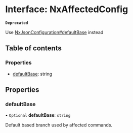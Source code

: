 # Interface: NxAffectedConfig

**`Deprecated`**

Use [NxJsonConfiguration#defaultBase](../../devkit/documents/NxJsonConfiguration#defaultbase) instead

## Table of contents

### Properties

- [defaultBase](../../devkit/documents/NxAffectedConfig#defaultbase): string

## Properties

### defaultBase

• `Optional` **defaultBase**: `string`

Default based branch used by affected commands.
